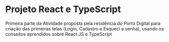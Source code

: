 # Projeto React e TypeScript
Primeira parte da Atividade proposta pela residência do Porto Digital para criação das primeiras telas (Login, Cadastro e Esqueci a senha), usando os conseitos aprendidos sobre React.JS e TypeScript

